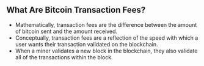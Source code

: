 ## What Are Bitcoin Transaction Fees?
- Mathematically, transaction fees are the difference between the amount of bitcoin sent and the amount received. 
- Conceptually, transaction fees are a reflection of the speed with which a user wants their transaction validated on the blockchain. 
- When a miner validates a new block in the blockchain, they also validate all of the transactions within the block.